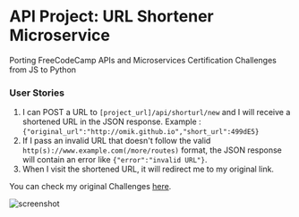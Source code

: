 # API Project: URL Shortener Microservice

Porting FreeCodeCamp APIs and Microservices Certification Challenges from JS to Python

### User Stories

1. I can POST a URL to `[project_url]/api/shorturl/new` and I will receive a shortened URL in the JSON response. Example : `{"original_url":"http://omik.github.io","short_url":499dE5}`
2. If I pass an invalid URL that doesn't follow the valid `http(s)://www.example.com(/more/routes)` format, the JSON response will contain an error like `{"error":"invalid URL"}`.
3. When I visit the shortened URL, it will redirect me to my original link.

You can check my original Challenges [here](https://omik-fcc.github.io).

![screenshot](https://i.imgur.com/SOV3WY9.png)